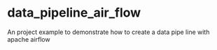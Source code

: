 # data_pipeline_air_flow
An project example to demonstrate how to create a data pipe line with apache airflow
